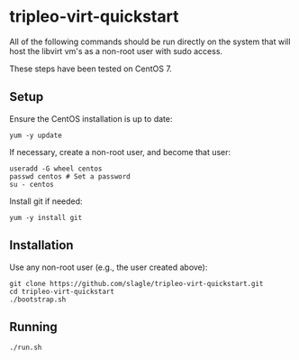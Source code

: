 # tripleo-virt-quickstart

All of the following commands should be run directly on the system that will
host the libvirt vm's as a non-root user with sudo access.

These steps have been tested on CentOS 7.

Setup
-----

Ensure the CentOS installation is up to date:

    yum -y update

If necessary, create a non-root user, and become that user:

    useradd -G wheel centos
    passwd centos # Set a password
    su - centos

Install git if needed:

    yum -y install git

Installation
------------

Use any non-root user (e.g., the user created above):

    git clone https://github.com/slagle/tripleo-virt-quickstart.git
    cd tripleo-virt-quickstart
    ./bootstrap.sh

Running
-------
    ./run.sh
